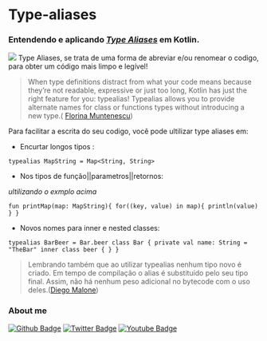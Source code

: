 # Type-aliases
### Entendendo e aplicando *[Type Aliases](https://kotlinlang.org/docs/reference/type-aliases.html)* em Kotlin.
![](https://www.sngular.com/wp-content/uploads/2019/11/Kotlin-Blog.png)
Type Aliases, se trata de uma forma de abreviar e/ou renomear o codigo, para obter um código mais limpo e legível!

> When type definitions distract from what your code means because they’re not readable, expressive or just too long, Kotlin has just the right feature for you: typealias! Typealias allows you to provide alternate names for class or functions types without introducing a new type.(
[Florina Muntenescu](https://medium.com/androiddevelopers/alter-type-with-typealias-4c03302fbe43))

Para facilitar a escrita do seu codigo, você pode ultilizar type aliases em:

- Encurtar longos tipos :

`typealias MapString = Map<String, String>`

- Nos tipos de função||parametros||retornos:

*ultilizando o exmplo acima*

`fun printMap(map: MapString){
  for((key, value) in map){
        println(value)
    }
}`

- Novos nomes para inner e nested classes:

`typealias BarBeer = Bar.beer
class Bar {
    private val name: String = "TheBar"
    inner class beer {
    }
}`


> Lembrando também que ao utilizar typealias nenhum tipo novo é criado. Em tempo de compilação o alias é substituído pelo seu tipo final. Assim, não há nenhum peso adicional no bytecode com o uso deles.([Diego Malone](https://medium.com/concretebr/type-alias-e-inline-class-em-kotlin-b7c6b276851d))



### About me
[![Github Badge](https://img.shields.io/badge/-Github-000?style=flat-square&logo=Github&logoColor=white&link=https://github.com/fagnerpsantos)](https://github.com/Trallerd)
[![Twitter Badge](https://img.shields.io/badge/-Twitter-1ca0f1?style=flat-square&labelColor=1ca0f1&logo=twitter&logoColor=white&link=https://twitter.com/trallerd)](https://twitter.com/trallerd)
[![Youtube Badge](https://img.shields.io/badge/-YouTube-ff0000?style=flat-square&labelColor=ff0000&logo=youtube&logoColor=white&link=https://www.youtube.com/channel/UCHmlPQF6AVr3y7fj7TE-7Hw)](https://www.youtube.com/channel/UCHmlPQF6AVr3y7fj7TE-7Hw)
